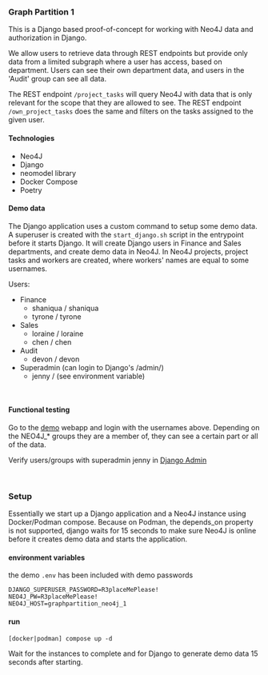 ### Graph Partition 1

This is a Django based proof-of-concept for working with Neo4J data and authorization in Django.

We allow users to retrieve data through REST endpoints but provide only data from a limited subgraph where a user has access, based on department.
Users can see their own department data, and users in the 'Audit' group can see all data.

The REST endpoint `/project_tasks` will query Neo4J with data that is only relevant for the scope that they are allowed to see. The REST endpoint `/own_project_tasks` does the same and filters on the tasks assigned to the given user. 

#### Technologies

* Neo4J
* Django
* neomodel library
* Docker Compose
* Poetry

#### Demo data

The Django application uses a custom command to setup some demo data. A superuser is created with the `start_django.sh` script in the entrypoint before it starts Django.
It will create Django users in Finance and Sales departments, and create demo data in Neo4J.
In Neo4J projects, project tasks and workers are created, where workers' names are equal to some usernames.

Users:
* Finance
  * shaniqua / shaniqua
  * tyrone / tyrone
* Sales
  * loraine / loraine
  * chen / chen
* Audit
  * devon / devon
* Superadmin (can login to Django's /admin/)
  * jenny / (see environment variable)

<br>

#### Functional testing

Go to the [demo](http://localhost:8000) webapp and login with the usernames above.
Depending on the NEO4J_* groups they are a member of, they can see a certain part or all of the data.

Verify users/groups with superadmin jenny in [Django Admin](http://localhost:8000/admin/)

<br>

### Setup

Essentially we start up a Django application and a Neo4J instance using Docker/Podman compose.
Because on Podman, the depends_on property is not supported, django waits for 15 seconds to make sure Neo4J is online before it creates demo data and starts the application.

#### environment variables

the demo `.env` has been included with demo passwords

```
DJANGO_SUPERUSER_PASSWORD=R3placeMePlease!
NEO4J_PW=R3placeMePlease!
NEO4J_HOST=graphpartition_neo4j_1
```


#### run

```
[docker|podman] compose up -d
```

Wait for the instances to complete and for Django to generate demo data 15 seconds after starting.

